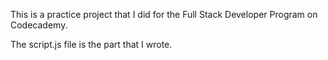 This is a practice project that I did for the Full Stack Developer Program on Codecademy.

The script.js file is the part that I wrote.